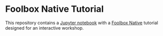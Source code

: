 # Foolbox Native Tutorial

This repository contains a [Jupyter notebook](./foolbox-native-tutorial.ipynb) with a [Foolbox Native](https://github.com/bethgelab/foolbox) tutorial
designed for an interactive workshop.
